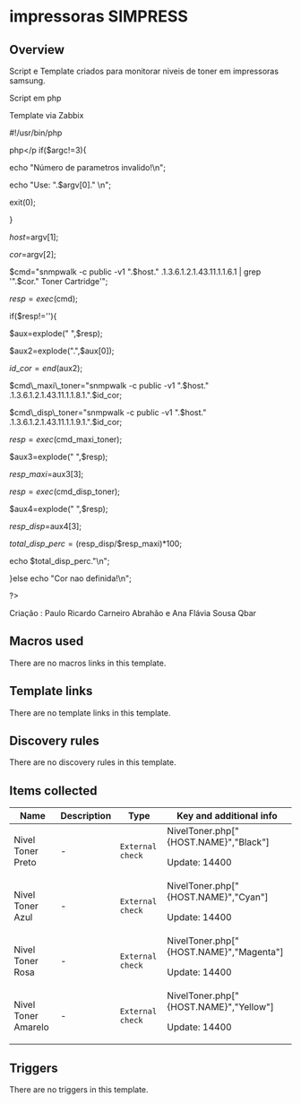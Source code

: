 # impressoras SIMPRESS

## Overview

Script e Template criados para monitorar niveis de toner em impressoras samsung. 


Script em php


Template via Zabbix


 


#!/usr/bin/php


php</p
 if($argc!=3){


 echo "Número de parametros invalido!\n";


 echo "Use: ".$argv[0]."  \n";


 exit(0);


 }


 $host=$argv[1];


 $cor=$argv[2];


 $cmd="snmpwalk -c public -v1 ".$host." .1.3.6.1.2.1.43.11.1.1.6.1 | grep '".$cor." Toner Cartridge'";


 $resp=exec($cmd);


 if($resp!=''){


 $aux=explode(" ",$resp);


 $aux2=explode(".",$aux[0]);


 $id\_cor=end($aux2);


 $cmd\_maxi\_toner="snmpwalk -c public -v1 ".$host." .1.3.6.1.2.1.43.11.1.1.8.1.".$id\_cor;


 $cmd\_disp\_toner="snmpwalk -c public -v1 ".$host." .1.3.6.1.2.1.43.11.1.1.9.1.".$id\_cor;


 $resp=exec($cmd\_maxi\_toner);


 $aux3=explode(" ",$resp);


 $resp\_maxi=$aux3[3];


 $resp=exec($cmd\_disp\_toner);


 $aux4=explode(" ",$resp);


 $resp\_disp=$aux4[3];


 $total\_disp\_perc=($resp\_disp/$resp\_maxi)*100;


 echo $total\_disp\_perc."\n";


}else echo "Cor nao definida!\n";


?>


 


Criação : Paulo Ricardo Carneiro Abrahão e Ana Flávia Sousa Qbar 


 





## Macros used

There are no macros links in this template.

## Template links

There are no template links in this template.

## Discovery rules

There are no discovery rules in this template.

## Items collected

|Name|Description|Type|Key and additional info|
|----|-----------|----|----|
|Nivel Toner Preto|<p>-</p>|`External check`|NivelToner.php["{HOST.NAME}","Black"]<p>Update: 14400</p>|
|Nivel Toner Azul|<p>-</p>|`External check`|NivelToner.php["{HOST.NAME}","Cyan"]<p>Update: 14400</p>|
|Nivel Toner Rosa|<p>-</p>|`External check`|NivelToner.php["{HOST.NAME}","Magenta"]<p>Update: 14400</p>|
|Nivel Toner Amarelo|<p>-</p>|`External check`|NivelToner.php["{HOST.NAME}","Yellow"]<p>Update: 14400</p>|
## Triggers

There are no triggers in this template.

